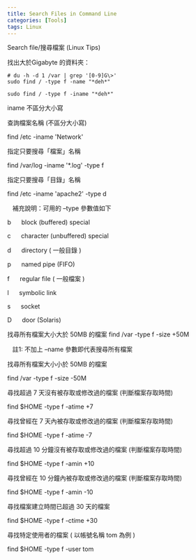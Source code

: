 ```yaml
---
title: Search Files in Command Line
categories: [Tools]
tags: Linux
---
```

Search file/搜尋檔案 (Linux Tips)

找出大於Gigabyte 的資料夾：
```console
# du -h -d 1 /var | grep '[0-9]G\>'
sudo find / -type f -name "*deh*"

sudo find / -type f -iname "*deh*"   
```

iname 不區分大小寫

查詢檔案名稱 (不區分大小寫)

find /etc -iname 'Network'

指定只要搜尋「檔案」名稱

find /var/log -iname '*.log' -type f

指定只要搜尋「目錄」名稱

find /etc -iname 'apache2' -type d

   補充說明：可用的 –type 參數值如下

b      block (buffered) special

c      character (unbuffered) special

d      directory ( 一般目錄 )

p      named pipe (FIFO)

f      regular file ( 一般檔案 )

l      symbolic link

s      socket

D      door (Solaris)

找尋所有檔案大小大於 50MB 的檔案
find /var -type f -size +50M

   註1: 不加上 –name 參數即代表搜尋所有檔案

找尋所有檔案大小小於 50MB 的檔案

find /var -type f -size -50M

尋找超過 7 天沒有被存取或修改過的檔案 (判斷檔案存取時間)

find $HOME -type f -atime +7

尋找曾經在 7 天內被存取或修改過的檔案 (判斷檔案存取時間)

find $HOME -type f -atime -7

尋找超過 10 分鐘沒有被存取或修改過的檔案 (判斷檔案存取時間)

find $HOME -type f -amin +10

尋找曾經在 10 分鐘內被存取或修改過的檔案 (判斷檔案存取時間)

find $HOME -type f -amin -10

尋找檔案建立時間已超過 30 天的檔案

find $HOME -type f -ctime +30

尋找特定使用者的檔案 ( 以帳號名稱 tom 為例 )

find $HOME -type f -user tom

